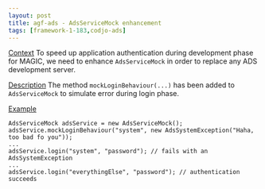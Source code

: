 ```yaml
---
layout: post
title: agf-ads - AdsServiceMock enhancement
tags: [framework-1-183,codjo-ads]
---
```

<u>Context</u>
To speed up application authentication during development phase for MAGIC, we need to enhance ```AdsServiceMock``` in order to replace any ADS development server.

<u>Description</u>
The method ```mockLoginBehaviour(...)``` has been added to ```AdsServiceMock``` to simulate error during login phase.

<u>Example</u>
```
AdsServiceMock adsService = new AdsServiceMock();
adsService.mockLoginBehaviour("system", new AdsSystemException("Haha, too bad fo you"));
...
adsService.login("system", "password"); // fails with an AdsSystemException
...
adsService.login("everythingElse", "password"); // authentication succeeds
```

